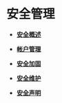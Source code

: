 # 安全管理<a name="admin_guide_000233"></a>

-   **[安全概述](安全概述.md)**  

-   **[帐户管理](帐户管理.md)**  

-   **[安全加固](安全加固.md)**  

-   **[安全维护](安全维护.md)**  

-   **[安全声明](安全声明.md)**  


